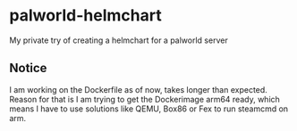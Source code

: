 # palworld-helmchart
My private try of creating a helmchart for a palworld server

## Notice
I am working on the Dockerfile as of now, takes longer than expected. 
Reason for that is I am trying to get the Dockerimage arm64 ready, which means I have to use solutions like QEMU, Box86 or Fex to run steamcmd on arm.
